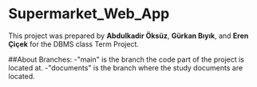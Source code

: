 # Supermarket_Web_App
This project was prepared by __Abdulkadir Öksüz__, __Gürkan Bıyık__, and __Eren Çiçek__ for the DBMS class Term Project.

##About Branches:
-"main" is the branch the code part of the project is located at.
-"documents" is the branch where the study documents are located.
